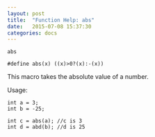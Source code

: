 ```yaml
---
layout: post
title:  "Function Help: abs"
date:   2015-07-08 15:37:30
categories: docs
---
```


	abs

	#define abs(x) ((x)>0?(x):-(x))

This macro takes the absolute value of a number.

Usage:

	int a = 3;
	int b = -25;

	int c = abs(a);	//c is 3
	int d = abd(b);	//d is 25


